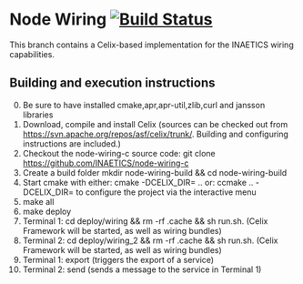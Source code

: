 # Node Wiring [![Build Status](https://travis-ci.org/INAETICS/node-wiring-c.svg?branch=master)](https://travis-ci.org/INAETICS/node-wiring-c)

This branch contains a Celix-based implementation for the INAETICS wiring capabilities.

## Building and execution instructions

0.   Be sure to have installed cmake,apr,apr-util,zlib,curl and jansson libraries
1.   Download, compile and install Celix (sources can be checked out from  https://svn.apache.org/repos/asf/celix/trunk/. Building and configuring instructions are included.)
2.   Checkout the node-wiring-c source code: git clone https://github.com/INAETICS/node-wiring-c
3.   Create a build folder mkdir node-wiring-build && cd node-wiring-build 
4.   Start cmake with either: cmake -DCELIX_DIR=<celix installation folder>  ..  or: ccmake ..  -DCELIX_DIR=<celix installatin folder> to configure the project via the interactive menu
5.   make all
6.   make deploy
7.   Terminal 1: cd deploy/wiring && rm -rf .cache && sh run.sh. (Celix Framework will be started, as well as wiring bundles)
8.   Terminal 2: cd deploy/wiring_2 && rm -rf .cache && sh run.sh. (Celix Framework will be started, as well as wiring bundles)
9.   Terminal 1: export (triggers the export of a service)
10.  Terminal 2: send <wireId> <msg> (sends a message to the service in Terminal 1)

